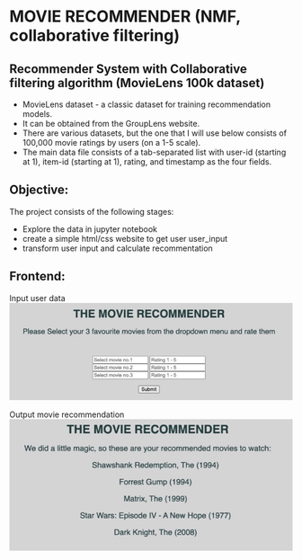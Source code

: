 # MOVIE RECOMMENDER (NMF, collaborative filtering)
## Recommender System with Collaborative filtering algorithm (MovieLens 100k dataset)

- MovieLens dataset - a classic dataset for training recommendation models.
- It can be obtained from the GroupLens website.
- There are various datasets, but the one that I will use below consists of 100,000 movie ratings by users (on a 1-5 scale).
- The main data file consists of a tab-separated list with user-id (starting at 1), item-id (starting at 1), rating, and timestamp as the four fields.


## Objective:
The project consists of the following stages:

- Explore the data in jupyter notebook
- create a simple html/css website to get user user_input
- transform user input and calculate recommentation

## Frontend:
Input user data![input user data](plots/user_input.jpeg)

Output movie recommendation![output](plots/output.jpeg)
